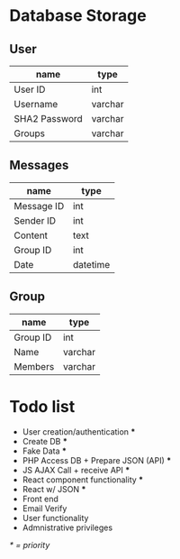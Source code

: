 # Database Storage

## User

| name          | type    |
| ------------- | ------- |
| User ID       | int     |
| Username      | varchar |
| SHA2 Password | varchar |
| Groups        | varchar |

## Messages

| name       | type     |
| ---------- | -------- |
| Message ID | int      |
| Sender ID  | int      |
| Content    | text     |
| Group ID   | int      |
| Date       | datetime |

## Group

| name     | type    |
| -------- | ------- |
| Group ID | int     |
| Name     | varchar |
| Members  | varchar |

# Todo list

-   User creation/authentication **\***
-   Create DB **\***
-   Fake Data **\***
-   PHP Access DB + Prepare JSON (API) **\***
-   JS AJAX Call + receive API **\***
-   React component functionality **\***
-   React w/ JSON **\***
-   Front end
-   Email Verify
-   User functionality
-   Admnistrative privileges

_\* = priority_
